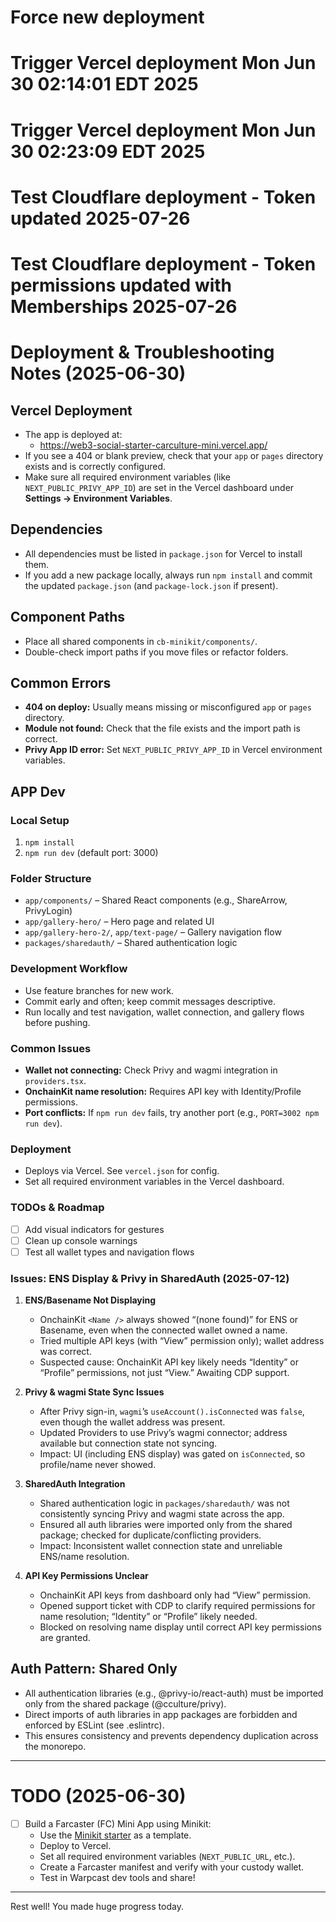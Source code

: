 # Force new deployment
# Trigger Vercel deployment Mon Jun 30 02:14:01 EDT 2025
# Trigger Vercel deployment Mon Jun 30 02:23:09 EDT 2025
# Test Cloudflare deployment - Token updated 2025-07-26
# Test Cloudflare deployment - Token permissions updated with Memberships 2025-07-26

# Deployment & Troubleshooting Notes (2025-06-30)

## Vercel Deployment
- The app is deployed at:
  - https://web3-social-starter-carculture-mini.vercel.app/
- If you see a 404 or blank preview, check that your `app` or `pages` directory exists and is correctly configured.
- Make sure all required environment variables (like `NEXT_PUBLIC_PRIVY_APP_ID`) are set in the Vercel dashboard under **Settings → Environment Variables**.

## Dependencies
- All dependencies must be listed in `package.json` for Vercel to install them.
- If you add a new package locally, always run `npm install` and commit the updated `package.json` (and `package-lock.json` if present).

## Component Paths
- Place all shared components in `cb-minikit/components/`.
- Double-check import paths if you move files or refactor folders.

## Common Errors
- **404 on deploy:** Usually means missing or misconfigured `app` or `pages` directory.
- **Module not found:** Check that the file exists and the import path is correct.
- **Privy App ID error:** Set `NEXT_PUBLIC_PRIVY_APP_ID` in Vercel environment variables.

## APP Dev

### Local Setup
1. `npm install`
2. `npm run dev` (default port: 3000)

### Folder Structure
- `app/components/` – Shared React components (e.g., ShareArrow, PrivyLogin)
- `app/gallery-hero/` – Hero page and related UI
- `app/gallery-hero-2/`, `app/text-page/` – Gallery navigation flow
- `packages/sharedauth/` – Shared authentication logic

### Development Workflow
- Use feature branches for new work.
- Commit early and often; keep commit messages descriptive.
- Run locally and test navigation, wallet connection, and gallery flows before pushing.

### Common Issues
- **Wallet not connecting:** Check Privy and wagmi integration in `providers.tsx`.
- **OnchainKit name resolution:** Requires API key with Identity/Profile permissions.
- **Port conflicts:** If `npm run dev` fails, try another port (e.g., `PORT=3002 npm run dev`).

### Deployment
- Deploys via Vercel. See `vercel.json` for config.
- Set all required environment variables in the Vercel dashboard.

### TODOs & Roadmap
- [ ] Add visual indicators for gestures
- [ ] Clean up console warnings
- [ ] Test all wallet types and navigation flows

### Issues: ENS Display & Privy in SharedAuth (2025-07-12)

1. **ENS/Basename Not Displaying**
   - OnchainKit `<Name />` always showed “(none found)” for ENS or Basename, even when the connected wallet owned a name.
   - Tried multiple API keys (with “View” permission only); wallet address was correct.
   - Suspected cause: OnchainKit API key likely needs “Identity” or “Profile” permissions, not just “View.” Awaiting CDP support.

2. **Privy & wagmi State Sync Issues**
   - After Privy sign-in, `wagmi`’s `useAccount().isConnected` was `false`, even though the wallet address was present.
   - Updated Providers to use Privy’s wagmi connector; address available but connection state not syncing.
   - Impact: UI (including ENS display) was gated on `isConnected`, so profile/name never showed.

3. **SharedAuth Integration**
   - Shared authentication logic in `packages/sharedauth/` was not consistently syncing Privy and wagmi state across the app.
   - Ensured all auth libraries were imported only from the shared package; checked for duplicate/conflicting providers.
   - Impact: Inconsistent wallet connection state and unreliable ENS/name resolution.

4. **API Key Permissions Unclear**
   - OnchainKit API keys from dashboard only had “View” permission.
   - Opened support ticket with CDP to clarify required permissions for name resolution; “Identity” or “Profile” likely needed.
   - Blocked on resolving name display until correct API key permissions are granted.

## Auth Pattern: Shared Only

- All authentication libraries (e.g., @privy-io/react-auth) must be imported only from the shared package (@cculture/privy).
- Direct imports of auth libraries in app packages are forbidden and enforced by ESLint (see .eslintrc).
- This ensures consistency and prevents dependency duplication across the monorepo.

---

# TODO (2025-06-30)

- [ ] Build a Farcaster (FC) Mini App using Minikit:
    - Use the [Minikit starter](https://v0-minikit.vercel.app/) as a template.
    - Deploy to Vercel.
    - Set all required environment variables (`NEXT_PUBLIC_URL`, etc.).
    - Create a Farcaster manifest and verify with your custody wallet.
    - Test in Warpcast dev tools and share!

---

Rest well! You made huge progress today.
